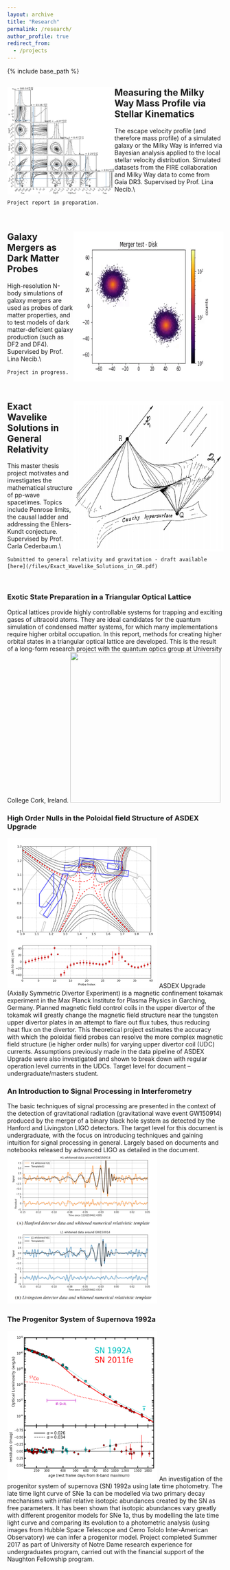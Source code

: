 ```yaml
---
layout: archive
title: "Research"
permalink: /research/
author_profile: true
redirect_from:
  - /projects
---
```


{% include base_path %}

<div style="clear: both;">
  <div style="float: left; margin-right 1em;">
    <img src="/images/vesc.png" alt="vesc corner plot" width="250" height="250">
  </div>
  <div>
  <h2>Measuring the Milky Way Mass Profile via Stellar Kinematics</h2>
    <p>The escape velocity profile (and therefore mass profile) of a simulated galaxy or the Milky Way is inferred via Bayesian analysis applied to the local stellar velocity distribution. Simulated datasets from the FIRE collaboration and Milky Way data to come from Gaia DR3. Supervised by Prof. Lina Necib.\
    
    Project report in preparation.
  </p>
  </div>
</div>

<br clear="left"/>

<div style="clear: both;">
  <div style="float: right; margin-right 1em;">
    <img src="/images/merger.gif" alt="merger gif" width="350" height="350">
  </div>
  <div>
    <h2>Galaxy Mergers as Dark Matter Probes</h2>
    <p>High-resolution N-body simulations of galaxy mergers are used as probes of dark matter properties, and to test models of dark matter-deficient galaxy production (such as DF2 and DF4). Supervised by Prof. Lina Necib.\

    Project in progress.
  </p>
  </div>
</div>

<br clear="left"/>

<div style="clear: both;">
  <div style="float: right; margin-right 1em;">
    <img src="/images/penrose.png" alt="merger gif" width="350" height="350">
  </div>
  <div>
    <h2>Exact Wavelike Solutions in General Relativity</h2>
    <p>This master thesis project motivates and investigates the mathematical structure of
    pp-wave spacetimes. Topics include Penrose limits, the causal ladder and addressing
    the Ehlers-Kundt conjecture. Supervised by Prof. Carla Cederbaum.\

    Submitted to general relativity and gravitation - draft available [here](/files/Exact_Wavelike_Solutions_in_GR.pdf)
  </p>
  </div>
</div>

<br clear="left"/>



### Exotic State Preparation in a Triangular Optical Lattice

Optical lattices provide highly controllable systems for trapping and exciting gases of ultracold atoms. They are ideal candidates for the quantum simulation of condensed matter systems, for which many implementations require higher orbital occupation. In this report, methods for creating higher orbital states in a triangular optical lattice are developed. This is the result of a long-form research project with the quantum optics group at University College Cork, Ireland.
<img style="right;" src="/images/lattice.gif" width="350" height="350">



### High Order Nulls in the Poloidal field Structure of ASDEX Upgrade

<img style="left;" src="/images/ippprok.png" width="350" height="350">
ASDEX Upgrade (Axially Symmetric Divertor Experiment) is a magnetic confinement tokamak experiment in the Max Planck Institute for  Plasma Physics in Garching, Germany. Planned magnetic field control coils in the upper divertor of the tokamak will greatly change the magnetic field structure near the tungsten upper divertor plates in an attempt to flare out flux tubes, thus reducing heat flux on the divertor. This theoretical project estimates the accuracy with which the poloidal field probes can resolve the more complex magnetic field structure (ie higher order nulls) for varying upper divertor coil (UDC) currents. Assumptions previously made in the data pipeline of ASDEX Upgrade were also investigated and shown to break down with regular operation level currents in the UDCs. Target level for document – undergraduate/masters student.


### An Introduction to Signal Processing in Interferometry

The basic techniques of signal processing are presented in the context of the detection of gravitational radiation (gravitational wave event GW150914) produced by the merger of a binary black hole system as detected by the Hanford and Livingston LIGO detectors. The target level for this document is undergraduate, with the focus on introducing techniques and gaining intuition for signal processing in general. Largely based on documents and notebooks released by advanced LIGO as detailed in the document.
<img style="right;" src="/images/sigpros.png" width="350" height="350">


### The Progenitor System of Supernova 1992a

<img style="left;" src="/images/92a.png" width="350" height="350">
An investigation of the progenitor system of supernova (SN) 1992a using late time photometry. The late time light curve of SNe 1a can be modelled via two primary decay mechanisms with intial relative isotopic abundances created by the SN as free parameters. It has been shown that isotopic abundances vary greatly with different progenitor models for SNe 1a, thus by modelling the late time light curve and comparing its evolution to a photometric analysis (using images from Hubble Space Telescope and Cerro Tololo Inter-American Observatory) we can infer a progenitor model.  Project completed Summer 2017 as part of University of Notre Dame research experience for undergraduates program, carried out with the financial support of the Naughton Fellowship program.